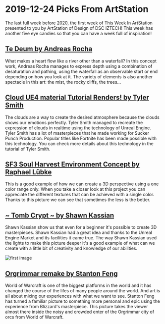 # 2019-12-24 Picks From ArtStation
The last full week before 2020, the first week of This Week In ArtStation presented to you by ArtStation of Design of DSC IZTECH! This week has another five eye candies so that you can have a week full of inspiration!

## [Te Deum by Andreas Rocha](https://www.artstation.com/artwork/e0L8rZ)
What makes a heart flow like a river other than a waterfall? In this concept work, Andreas Rocha manages to express depth using a combination of desaturation and pathing, using the waterfall as an observable start or end depending on how you look at it. The variety of elements is also another spectacle in this art: the mist, the rocky cliffs, the trees...

## [Cloud UE4 material Tutorial Renders! by Tyler Smith](https://www.artstation.com/artwork/aRgGDJ)
The clouds are a way to create the desired atmosphere because the clouds shows our emotions perfectly. Tyler Smith managed to recreate the expression of clouds in realtime using the technology of Unreal Engine. Tyler Smith has a lot of masterpieces that he made working for Sucker Punch Production. Popular titles like Fortnite has been made possible with this technology. You can check more details about this technology in the tutorial of Tyler Smith.

## [SF3 Soul Harvest Environment Concept by Raphael Lübke](https://www.artstation.com/artwork/Oy3Wqb)
This is a good example of how we can create a 3D perspective using a one color range only. When you take a closer look at this project you can appreciate the different textures that can be achieved with a single color. Thanks to this picture we can see that sometimes the less is the better.

## [~ Tomb Crypt ~ by Shawn Kassian](https://www.artstation.com/artwork/A9arxq)
Shawn Kassian show us that even for a beginner it's possible to create 3D masterpieces. Shawn Kassian had a great idea and thanks to the Unreal Engine Market and its facilities it came true. The way Shawn Kassian used the lights to make this picture deeper it's a good example of what can we create with a little bit of creativity and knowledge of our abilities.

![first image](https://cdna.artstation.com/p/assets/images/images/018/728/448/large/shawn-kassian-funproject-4.jpg?1560470729)

## [Orgrimmar remake by Stanton Feng](https://www.artstation.com/artwork/aRVPXk)
World of Warcraft is one of the biggest platforms in the world and it has changed the course of the lifes of many people around the world. And art is all about mixing our experiences with what we want to see. Stanton Feng has turned a familiar picture to something more personal and epic using the experience from Blizzard's masterpiece. This picture takes the viewer almost there inside the noisy and crowded enter of the Orgrimmar city of orcs from World of Warcraft.
